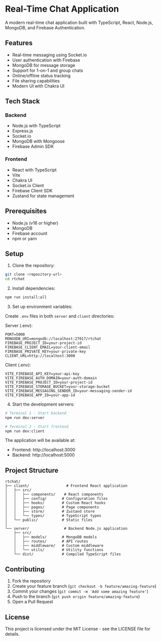 # Real-Time Chat Application

A modern real-time chat application built with TypeScript, React, Node.js, MongoDB, and Firebase Authentication.

## Features

- Real-time messaging using Socket.io
- User authentication with Firebase
- MongoDB for message storage
- Support for 1-on-1 and group chats
- Online/offline status tracking
- File sharing capabilities
- Modern UI with Chakra UI

## Tech Stack

### Backend

- Node.js with TypeScript
- Express.js
- Socket.io
- MongoDB with Mongoose
- Firebase Admin SDK

### Frontend

- React with TypeScript
- Vite
- Chakra UI
- Socket.io Client
- Firebase Client SDK
- Zustand for state management

## Prerequisites

- Node.js (v16 or higher)
- MongoDB
- Firebase account
- npm or yarn

## Setup

1. Clone the repository:

```bash
git clone <repository-url>
cd rtchat
```

2. Install dependencies:

```bash
npm run install:all
```

3. Set up environment variables:

Create `.env` files in both `server` and `client` directories:

Server (.env):

```
PORT=5000
MONGODB_URI=mongodb://localhost:27017/rtchat
FIREBASE_PROJECT_ID=your-project-id
FIREBASE_CLIENT_EMAIL=your-client-email
FIREBASE_PRIVATE_KEY=your-private-key
CLIENT_URL=http://localhost:3000
```

Client (.env):

```
VITE_FIREBASE_API_KEY=your-api-key
VITE_FIREBASE_AUTH_DOMAIN=your-auth-domain
VITE_FIREBASE_PROJECT_ID=your-project-id
VITE_FIREBASE_STORAGE_BUCKET=your-storage-bucket
VITE_FIREBASE_MESSAGING_SENDER_ID=your-messaging-sender-id
VITE_FIREBASE_APP_ID=your-app-id
```

4. Start the development servers:

```bash
# Terminal 1 - Start backend
npm run dev:server

# Terminal 2 - Start frontend
npm run dev:client
```

The application will be available at:

- Frontend: http://localhost:3000
- Backend: http://localhost:5000

## Project Structure

```
rtchat/
├── client/                 # Frontend React application
│   ├── src/
│   │   ├── components/    # React components
│   │   ├── config/       # Configuration files
│   │   ├── hooks/        # Custom React hooks
│   │   ├── pages/        # Page components
│   │   ├── store/        # Zustand store
│   │   └── types/        # TypeScript types
│   └── public/           # Static files
│
└── server/                # Backend Node.js application
    ├── src/
    │   ├── models/       # MongoDB models
    │   ├── routes/       # API routes
    │   ├── middleware/   # Custom middleware
    │   └── utils/        # Utility functions
    └── dist/             # Compiled TypeScript files
```

## Contributing

1. Fork the repository
2. Create your feature branch (`git checkout -b feature/amazing-feature`)
3. Commit your changes (`git commit -m 'Add some amazing feature'`)
4. Push to the branch (`git push origin feature/amazing-feature`)
5. Open a Pull Request

## License

This project is licensed under the MIT License - see the LICENSE file for details.
